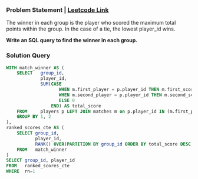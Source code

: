 ### Problem Statement | [Leetcode Link](https://leetcode.com/problems/tournament-winners/description/)

The winner in each group is the player who scored the maximum total points within the group. In the case of a tie, the lowest player_id wins.

**Write an SQL query to find the winner in each group.**

### Solution Query

```sql
WITH match_winner AS (
    SELECT   group_id, 
             player_id,
             SUM(CASE 
                    WHEN m.first_player = p.player_id THEN m.first_score 
                    WHEN m.second_player = p.player_id THEN m.second_score 
                    ELSE 0 
                 END) AS total_score
    FROM     players p LEFT JOIN matches m on p.player_id IN (m.first_player, m.second_player)
    GROUP BY 1, 2
),
ranked_scores_cte AS (
    SELECT group_id, 
           player_id,
           RANK() OVER(PARTITION BY group_id ORDER BY total_score DESC, player_id) as rn
    FROM   match_winner
)
SELECT group_id, player_id
FROM   ranked_scores_cte
WHERE  rn=1
```